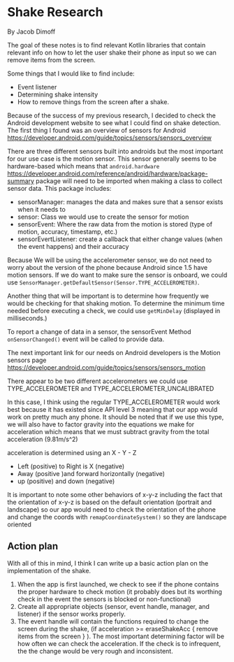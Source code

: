 # Shake Research
By Jacob Dimoff

The goal of these notes is to find relevant Kotlin libraries that contain relevant info on how to let the user shake their phone as input so we can remove items from the screen.
<!-- This source code will later be translated into a PDF for easier readability for users if needed. -->

Some things that I would like to find include:
- Event listener
- Determining shake intensity
- How to remove things from the screen after a shake.

Because of the success of my previous research, I decided to check the Android development website to see what I could find on shake detection. The first thing I found was an overview of sensors for Android https://developer.android.com/guide/topics/sensors/sensors_overview

There are three different sensors built into androids but the most important for our use case is the motion sensor. This sensor generally seems to be hardware-based which means that `android.hardware` https://developer.android.com/reference/android/hardware/package-summary package will need to be imported when making a class to collect sensor data. This package includes:
- sensorManager: manages the data and makes sure that a sensor exists when it needs to
- sensor: Class we would use to create the sensor for motion
- sensorEvent: Where the raw data from the motion is stored (type of motion, accuracy, timestamp, etc.)
- sensorEvertListener: create a callback that either change values (when the event happens) and their accuracy

Because We will be using the accelerometer sensor, we do not need to worry about the version of the phone because Android since 1.5 have motion sensors. If we do want to make sure the sensor is onboard, we could use `SensorManager.getDefaultSensor(Sensor.TYPE_ACCELEROMETER)`.

Another thing that will be important is to determine how frequently we would be checking for that shaking motion. To determine the minimum time needed before executing a check, we could use `getMinDelay` (displayed in milliseconds.)

To report a change of data in a sensor, the sensorEvent Method `onSensorChanged()` event will be called to provide data.

The next important link for our needs on Android developers is the Motion sensors page https://developer.android.com/guide/topics/sensors/sensors_motion

There appear to be two different accelerometers we could use TYPE_ACCELEROMETER and TYPE_ACCELEROMETER_UNCALIBRATED 

In this case, I think using the regular TYPE_ACCELEROMETER would work best because it has existed since API level 3 meaning that our app would work on pretty much any phone. It should be noted that if we use this type, we will also have to factor gravity into the equations we make for acceleration which means that we must subtract gravity from the total acceleration (9.81m/s^2)

acceleration is determined using an X - Y - Z
- Left (positive) to Right is X (negative)
- Away (positive )and forward horizontally (negative)
- up (positive) and down (negative)

It is important to note some other behaviors of x-y-z including the fact that the orientation of x-y-z is based on the default orientation (portrait and landscape) so our app would need to check the orientation of the phone and change the coords with `remapCoordinateSystem()` so they are landscape oriented

## Action plan
With all of this in mind, I think I can write up a basic action plan on the implementation of the shake.

1. When the app is first launched, we check to see if the phone contains the proper hardware to check motion (it probably does but its worthing check in the event the sensors is blocked or non-functional) 
2. Create all appropriate objects (sensor, event handle, manager, and listener) if the sensor works properly.
3. The event handle will contain the functions required to change the screen during the shake, (if acceleration >= eraseShakeAcc { remove items from the screen } ). The most important determining factor will be how often we can check the acceleration. If the check is to infrequent, the the change would be very rough and inconsistent.